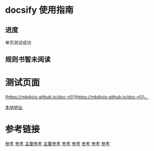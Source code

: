 # docsify 使用指南
## 进度
单页测试成功
## 规则书暂未阅读

# 测试页面
[https://mkdjojo.github.io/doc-n1/](https://mkdjojo.github.io/doc-n1/)。

[本地地址](D://00-Data//Github/2020/doc-n1)

# 参考链接

[参考](http://jalan.space/2019/06/21/2019/begin-docsify/)
[参考](https://www.jianshu.com/p/1c7c3b3819fe)
[主要参考](https://segmentfault.com/a/1190000017576714#item-2-1)
[主要参考](https://segmentfault.com/a/1190000007656679)
[参考](https://blog.csdn.net/masson32/article/details/95716849)
[参考](https://hevze.github.io/2019/01/04/sui-bi/github-docsify-da-zao-ge-ren-wen-dang/)
[参考](https://www.twblogs.net/a/5c2fbf83bd9eee35b21c7b86)
[参考](https://github.com/MKDJOJO/doc-n1)
[参考](https://docsify.js.org/#/zh-cn/quickstart?id=%25e6%2589%258b%25e5%258a%25a8%25e5%2588%259d%25e5%25a7%258b%25e5%258c%2596)


